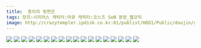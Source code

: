 ```yaml
---
title:  종이의 뒷면은
tags: 장르:시리어스 캐릭터:아큐 캐릭터:코스즈 SoN 동방_웹코믹
image: http://crazytempler.ipdisk.co.kr:81/publist/HDD1/Public/doujin/ghap/5437/001.jpg
---
```

<img src="http://crazytempler.ipdisk.co.kr:81/publist/HDD1/Public/doujin/ghap/5437/001.jpg">
<img src="http://crazytempler.ipdisk.co.kr:81/publist/HDD1/Public/doujin/ghap/5437/002.jpg">
<img src="http://crazytempler.ipdisk.co.kr:81/publist/HDD1/Public/doujin/ghap/5437/003.jpg">
<img src="http://crazytempler.ipdisk.co.kr:81/publist/HDD1/Public/doujin/ghap/5437/004.jpg">
<img src="http://crazytempler.ipdisk.co.kr:81/publist/HDD1/Public/doujin/ghap/5437/005.jpg">
<img src="http://crazytempler.ipdisk.co.kr:81/publist/HDD1/Public/doujin/ghap/5437/006.jpg">
<img src="http://crazytempler.ipdisk.co.kr:81/publist/HDD1/Public/doujin/ghap/5437/007.jpg">
<img src="http://crazytempler.ipdisk.co.kr:81/publist/HDD1/Public/doujin/ghap/5437/008.jpg">
<img src="http://crazytempler.ipdisk.co.kr:81/publist/HDD1/Public/doujin/ghap/5437/009.jpg">
<img src="http://crazytempler.ipdisk.co.kr:81/publist/HDD1/Public/doujin/ghap/5437/010.jpg">
<img src="http://crazytempler.ipdisk.co.kr:81/publist/HDD1/Public/doujin/ghap/5437/011.jpg">
<img src="http://crazytempler.ipdisk.co.kr:81/publist/HDD1/Public/doujin/ghap/5437/012.jpg">
<img src="http://crazytempler.ipdisk.co.kr:81/publist/HDD1/Public/doujin/ghap/5437/013.jpg">
<img src="http://crazytempler.ipdisk.co.kr:81/publist/HDD1/Public/doujin/ghap/5437/014.jpg">
<img src="http://crazytempler.ipdisk.co.kr:81/publist/HDD1/Public/doujin/ghap/5437/015.jpg">
<img src="http://crazytempler.ipdisk.co.kr:81/publist/HDD1/Public/doujin/ghap/5437/016.jpg">
<img src="http://crazytempler.ipdisk.co.kr:81/publist/HDD1/Public/doujin/ghap/5437/017.jpg">
<img src="http://crazytempler.ipdisk.co.kr:81/publist/HDD1/Public/doujin/ghap/5437/018.jpg">
